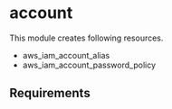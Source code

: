 # account

This module creates following resources.

- aws_iam_account_alias
- aws_iam_account_password_policy

<!-- BEGINNING OF PRE-COMMIT-TERRAFORM DOCS HOOK -->

## Requirements

